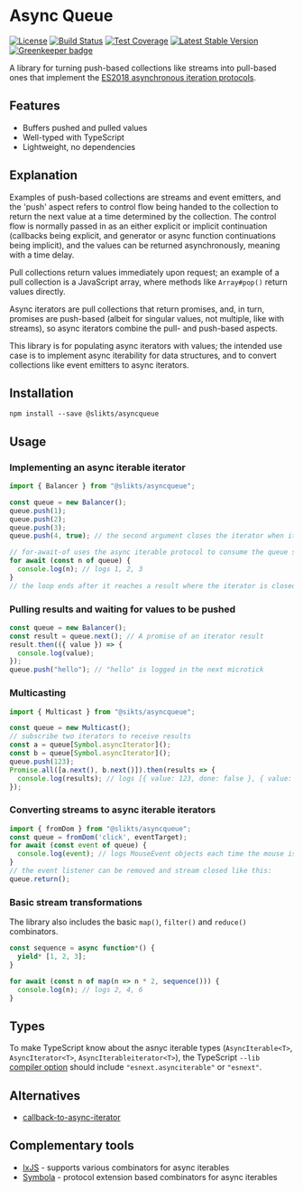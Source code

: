 # Async Queue

[![License](https://img.shields.io/github/license/slikts/asyncqueue.svg)](https://github.com/slikts/asyncqueue)
[![Build Status](https://img.shields.io/travis/slikts/asyncqueue/master.svg)](https://travis-ci.org/slikts/asyncqueue)
[![Test Coverage](https://img.shields.io/codecov/c/github/slikts/asyncqueue/master.svg)](https://codecov.io/github/slikts/asyncqueue?branch=master)
[![Latest Stable Version](https://img.shields.io/npm/v/@slikts/asyncqueue.svg)](https://www.npmjs.com/package/@slikts/asyncqueue) [![Greenkeeper badge](https://badges.greenkeeper.io/slikts/asyncqueue.svg)](https://greenkeeper.io/)

A library for turning push-based collections like streams into pull-based ones that implement the [ES2018 asynchronous iteration protocols][async].

## Features

* Buffers pushed and pulled values
* Well-typed with TypeScript
* Lightweight, no dependencies

## Explanation

Examples of push-based collections are streams and event emitters, and the 'push' aspect refers to control flow being handed to the collection to return the next value at a time determined by the collection. The control flow is normally passed in as an either explicit or implicit continuation (callbacks being explicit, and generator or async function continuations being implicit), and the values can be returned asynchronously, meaning with a time delay.

Pull collections return values immediately upon request; an example of a pull collection is a JavaScript array, where methods like `Array#pop()` return values directly.

Async iterators are pull collections that return promises, and, in turn, promises are push-based (albeit for singular values, not multiple, like with streams), so async iterators combine the pull- and push-based aspects.

This library is for populating async iterators with values; the intended use case is to implement async iterability for data structures, and to convert collections like event emitters to async iterators.

## Installation

```
npm install --save @slikts/asyncqueue
```

## Usage

### Implementing an async iterable iterator
```js
import { Balancer } from "@slikts/asyncqueue";

const queue = new Balancer();
queue.push(1);
queue.push(2);
queue.push(3);
queue.push(4, true); // the second argument closes the iterator when its turn is reached

// for-await-of uses the async iterable protocol to consume the queue sequentially
for await (const n of queue) {
  console.log(n); // logs 1, 2, 3
}
// the loop ends after it reaches a result where the iterator is closed
```
### Pulling results and waiting for values to be pushed
```js
const queue = new Balancer();
const result = queue.next(); // A promise of an iterator result
result.then(({ value }) => {
  console.log(value);
});
queue.push("hello"); // "hello" is logged in the next microtick
```
### Multicasting
```js
import { Multicast } from "@sikts/asyncqueue";

const queue = new Multicast();
// subscribe two iterators to receive results
const a = queue[Symbol.asyncIterator]();
const b = queue[Symbol.asyncIterator](); 
queue.push(123);
Promise.all([a.next(), b.next()]).then(results => {
  console.log(results); // logs [{ value: 123, done: false }, { value: 123, done: false }]
});
```
### Converting streams to async iterable iterators
```js
import { fromDom } from "@slikts/asyncqueue";
const queue = fromDom('click', eventTarget);
for await (const event of queue) {
  console.log(event); // logs MouseEvent objects each time the mouse is clicked
}
// the event listener can be removed and stream closed like this:
queue.return();
```
### Basic stream transformations
The library also includes the basic `map()`, `filter()` and `reduce()` combinators.
```js
const sequence = async function*() {
  yield* [1, 2, 3];
}

for await (const n of map(n => n * 2, sequence())) {
  console.log(n); // logs 2, 4, 6
}
```

## Types

To make TypeScript know about the asnyc iterable types (`AsyncIterable<T>`, `AsyncIterator<T>`, `AsyncIterableiterator<T>`), the TypeScript `--lib` [compiler option][options] should include `"esnext.asynciterable"` or `"esnext"`.

## Alternatives

* [callback-to-async-iterator]

## Complementary tools

* [IxJS] - supports various combinators for async iterables
* [Symbola] - protocol extension based combinators for async iterables

[Symbola]: https://github.com/slikts/symbola
[IxJS]: https://github.com/ReactiveX/IxJS#asynciterable
[callback-to-async-iterator]: https://github.com/withspectrum/callback-to-async-iterator
[async]: http://2ality.com/2016/10/asynchronous-iteration.html
[options]: https://www.typescriptlang.org/docs/handbook/compiler-options.html
